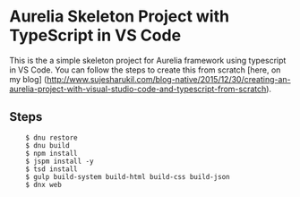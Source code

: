 # Aurelia Skeleton Project with TypeScript in VS Code

This is the a simple skeleton project for Aurelia framework using typescript in VS Code. You can follow the steps to create this from scratch
[here, on my blog] (http://www.sujesharukil.com/blog-native/2015/12/30/creating-an-aurelia-project-with-visual-studio-code-and-typescript-from-scratch).

## Steps

````
    $ dnu restore
    $ dnu build
    $ npm install
    $ jspm install -y
    $ tsd install
    $ gulp build-system build-html build-css build-json
    $ dnx web
````
